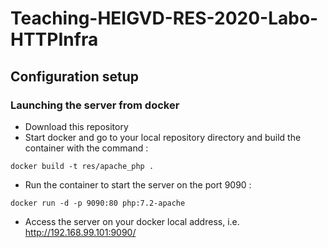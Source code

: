 # Teaching-HEIGVD-RES-2020-Labo-HTTPInfra

## Configuration setup 

### Launching the server from docker

* Download this repository
* Start docker and go to your local repository directory and build the container with the command : 
```
docker build -t res/apache_php .
```
* Run the container to start the server on the port 9090 :
```
docker run -d -p 9090:80 php:7.2-apache
```
* Access the server on your docker local address, i.e. http://192.168.99.101:9090/ 
